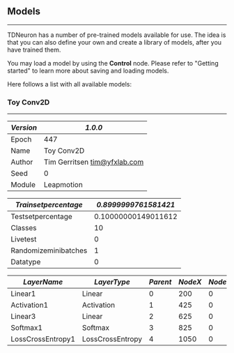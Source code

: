 ## Models
---

TDNeuron has a number of pre-trained models available for use. The idea is that you can also define your own and create a library of models, after you have trained them.

You may load a model by using the **Control** node. Please refer to "Getting started" to learn more about saving and loading models.

Here follows a list with all available models:

### Toy Conv2D
---

|*Version*		|*1.0.0*		|
|---		|---		|
|Epoch		|447		|
|Name		|Toy Conv2D		|
|Author		|Tim Gerritsen <tim@yfxlab.com>		|
|Seed		|0		|
|Module		|Leapmotion		|

|*Trainsetpercentage*		|*0.8999999761581421*		|
|---		|---		|
|Testsetpercentage		|0.10000000149011612		|
|Classes		|10		|
|Livetest		|0		|
|Randomizeminibatches		|1		|
|Datatype		|0		|

|*LayerName*		|*LayerType*		|*Parent*		|*NodeX*		|*NodeY*		|
|---		|---		|---		|---		|---		|
|Linear1		|Linear		|0		|200		|0		|
|Activation1		|Activation		|1		|425		|0		|
|Linear3		|Linear		|2		|625		|0		|
|Softmax1		|Softmax		|3		|825		|0		|
|LossCrossEntropy1		|LossCrossEntropy		|4		|1050		|0		|